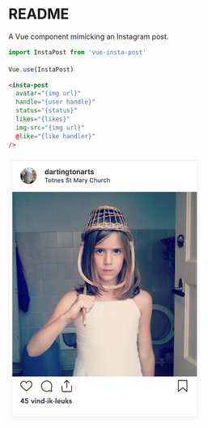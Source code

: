 # README

A Vue component mimicking an Instagram post.

```javascript
import InstaPost from 'vue-insta-post'

Vue.use(InstaPost)
```

```html
<insta-post
  avatar="{img url}"
  handle="{user handle}"
  status="{status}"
  likes="{likes}"
  img-src="{img url}"
  @like="{like handler}"
/>
```

<img src="./demo.png" width="381"/>
